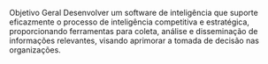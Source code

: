 Objetivo Geral
Desenvolver um software de inteligência que suporte eficazmente o processo de inteligência competitiva e estratégica, proporcionando ferramentas para coleta, análise e disseminação de informações relevantes, visando aprimorar a tomada de decisão nas organizações.
